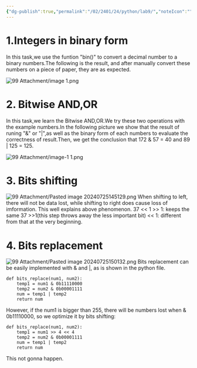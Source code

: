 ```yaml
---
{"dg-publish":true,"permalink":"/02/2401/24/python/lab9/","noteIcon":"","created":"2025-01-31T00:35","updated":"2025-07-01T13:38"}
---
```


# 1.Integers in binary form
In this task,we use the funtion "bin()" to convert a decimal number to a binary numbers.The following is the result, and after manually convert these numbers on a piece of paper, they are as expected.


![99 Attachment/image 1.png](/img/user/99%20Attachment/image%201.png)

# 2. Bitwise AND,OR
In this task,we learn the Bitwise AND,OR.We try these two operations with the example numbers.In the following picture we show that the result of runing "&" or "|",as well as the binary form of each numbers to evaluate the correctness of result.Then, we get the conclusion that 172 & 57 = 40 and 89 | 125 = 125.

![99 Attachment/image-1 1.png](/img/user/99%20Attachment/image-1%201.png)
# 3. Bits shifting
![99 Attachment/Pasted image 20240725145129.png](/img/user/99%20Attachment/Pasted%20image%2020240725145129.png)
When shifting to left, there will not be data lost, while shifting to right does cause loss of imformation.  This well explains above phenomenon.
37 << 1 >> 1: keeps the same
37 >>1(this step throws away the less important bit) << 1: different from that at the very beginning.
# 4. Bits replacement
![99 Attachment/Pasted image 20240725150132.png](/img/user/99%20Attachment/Pasted%20image%2020240725150132.png)
Bits replacement can be easily implemented with & and |,  as is shown in the python file.
```
def bits_replace(num1, num2):
    temp1 = num1 & 0b11110000
    temp2 = num2 & 0b00001111
    num = temp1 | temp2
    return num
```
However, if the num1 is bigger than 255, there will be numbers lost when & 0b11110000, so we optimize it by bits shifting:
```
def bits_replace(num1, num2):
    temp1 = num1 >> 4 << 4
    temp2 = num2 & 0b00001111
    num = temp1 | temp2
    return num
```
This not gonna happen.